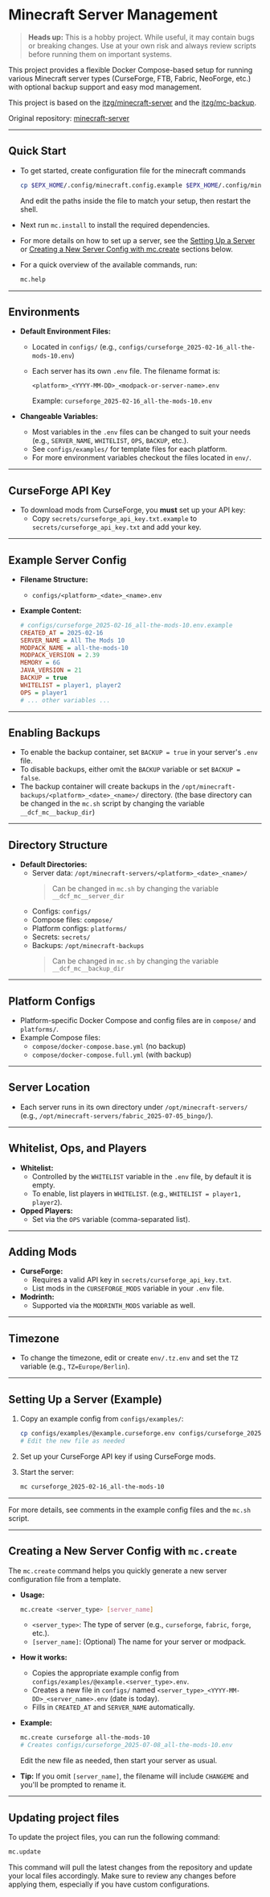# Minecraft Server Management

> **Heads up:** This is a hobby project. While useful, it may contain bugs or breaking changes. Use at your own risk and always review scripts before running them on important systems.

This project provides a flexible Docker Compose-based setup for running various Minecraft server types (CurseForge, FTB, Fabric, NeoForge, etc.) with optional backup support and easy mod management.

This project is based on the [itzg/minecraft-server](https://github.com/itzg/docker-minecraft-server) and the [itzg/mc-backup](https://github.com/itzg/docker-mc-backup).

Original repository: [minecraft-server](https://github.com/energypatrikhu/minecraft-server)

---

## Quick Start
- To get started, create configuration file for the minecraft commands
  ```sh
  cp $EPX_HOME/.config/minecraft.config.example $EPX_HOME/.config/minecraft.config
  ```
  And edit the paths inside the file to match your setup, then restart the shell.

- Next run `mc.install` to install the required dependencies.

- For more details on how to set up a server, see the [Setting Up a Server](#setting-up-a-server-example) or [Creating a New Server Config with mc.create](#creating-a-new-server-config-with-mccreate) sections below.

- For a quick overview of the available commands, run:
  ```sh
  mc.help
  ```

---

## Environments

- **Default Environment Files:**
  - Located in `configs/` (e.g., `configs/curseforge_2025-02-16_all-the-mods-10.env`)
  - Each server has its own `.env` file. The filename format is:

    ```
    <platform>_<YYYY-MM-DD>_<modpack-or-server-name>.env
    ```

    Example: `curseforge_2025-02-16_all-the-mods-10.env`

- **Changeable Variables:**
  - Most variables in the `.env` files can be changed to suit your needs (e.g., `SERVER_NAME`, `WHITELIST`, `OPS`, `BACKUP`, etc.).
  - See `configs/examples/` for template files for each platform.
  - For more environment variables checkout the files located in `env/`.

---

## CurseForge API Key

- To download mods from CurseForge, you **must** set up your API key:
  - Copy `secrets/curseforge_api_key.txt.example` to `secrets/curseforge_api_key.txt` and add your key.

---

## Example Server Config

- **Filename Structure:**
  - `configs/<platform>_<date>_<name>.env`
- **Example Content:**

    ```ini
    # configs/curseforge_2025-02-16_all-the-mods-10.env.example
    CREATED_AT = 2025-02-16
    SERVER_NAME = All The Mods 10
    MODPACK_NAME = all-the-mods-10
    MODPACK_VERSION = 2.39
    MEMORY = 6G
    JAVA_VERSION = 21
    BACKUP = true
    WHITELIST = player1, player2
    OPS = player1
    # ... other variables ...
    ```

---

## Enabling Backups

- To enable the backup container, set `BACKUP = true` in your server's `.env` file.
- To disable backups, either omit the `BACKUP` variable or set `BACKUP = false`.
- The backup container will create backups in the `/opt/minecraft-backups/<platform>_<date>_<name>/` directory. (the base directory can be changed in the `mc.sh` script by changing the variable `__dcf_mc__backup_dir`)

---

## Directory Structure

- **Default Directories:**
  - Server data: `/opt/minecraft-servers/<platform>_<date>_<name>/`
    > Can be changed in `mc.sh` by changing the variable `__dcf_mc__server_dir`
  - Configs: `configs/`
  - Compose files: `compose/`
  - Platform configs: `platforms/`
  - Secrets: `secrets/`
  - Backups: `/opt/minecraft-backups`
    > Can be changed in `mc.sh` by changing the variable `__dcf_mc__backup_dir`

---

## Platform Configs

- Platform-specific Docker Compose and config files are in `compose/` and `platforms/`.
- Example Compose files:
  - `compose/docker-compose.base.yml` (no backup)
  - `compose/docker-compose.full.yml` (with backup)

---

## Server Location

- Each server runs in its own directory under `/opt/minecraft-servers/` (e.g., `/opt/minecraft-servers/fabric_2025-07-05_bingo/`).

---

## Whitelist, Ops, and Players

- **Whitelist:**
  - Controlled by the `WHITELIST` variable in the `.env` file, by default it is empty.
  - To enable, list players in `WHITELIST`. (e.g., `WHITELIST = player1, player2`).
- **Opped Players:**
  - Set via the `OPS` variable (comma-separated list).

---

## Adding Mods

- **CurseForge:**
  - Requires a valid API key in `secrets/curseforge_api_key.txt`.
  - List mods in the `CURSEFORGE_MODS` variable in your `.env` file.
- **Modrinth:**
  - Supported via the `MODRINTH_MODS` variable as well.

---

## Timezone

- To change the timezone, edit or create `env/.tz.env` and set the `TZ` variable (e.g., `TZ=Europe/Berlin`).

---

## Setting Up a Server (Example)

1. Copy an example config from `configs/examples/`:

    ```sh
    cp configs/examples/@example.curseforge.env configs/curseforge_2025-02-16_all-the-mods-10.env
    # Edit the new file as needed
    ```
2. Set up your CurseForge API key if using CurseForge mods.
3. Start the server:

    ```sh
    mc curseforge_2025-02-16_all-the-mods-10
    ```

---

For more details, see comments in the example config files and the `mc.sh` script.

---

## Creating a New Server Config with `mc.create`

The `mc.create` command helps you quickly generate a new server configuration file from a template.

- **Usage:**
  ```sh
  mc.create <server_type> [server_name]
  ```
  - `<server_type>`: The type of server (e.g., `curseforge`, `fabric`, `forge`, etc.).
  - `[server_name]`: (Optional) The name for your server or modpack.

- **How it works:**
  - Copies the appropriate example config from `configs/examples/@example.<server_type>.env`.
  - Creates a new file in `configs/` named `<server_type>_<YYYY-MM-DD>_<server_name>.env` (date is today).
  - Fills in `CREATED_AT` and `SERVER_NAME` automatically.

- **Example:**
  ```sh
  mc.create curseforge all-the-mods-10
  # Creates configs/curseforge_2025-07-08_all-the-mods-10.env
  ```
  Edit the new file as needed, then start your server as usual.

- **Tip:**
  If you omit `[server_name]`, the filename will include `CHANGEME` and you'll be prompted to rename it.

---

## Updating project files

To update the project files, you can run the following command:

```sh
mc.update
```
This command will pull the latest changes from the repository and update your local files accordingly. Make sure to review any changes before applying them, especially if you have custom configurations.
